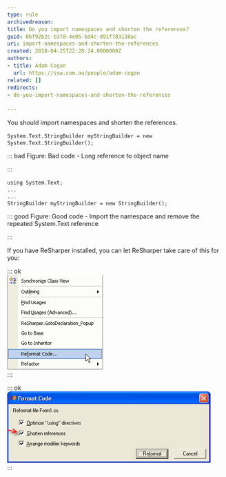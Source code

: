 ```yaml
---
type: rule
archivedreason: 
title: Do you import namespaces and shorten the references?
guid: 0bf92b2c-b378-4e05-bd4c-d91f783138ac
uri: import-namespaces-and-shorten-the-references
created: 2018-04-25T22:28:24.0000000Z
authors:
- title: Adam Cogan
  url: https://ssw.com.au/people/adam-cogan
related: []
redirects:
- do-you-import-namespaces-and-shorten-the-references

---
```


You should import namespaces and shorten the references.

<!--endintro-->



```
System.Text.StringBuilder myStringBuilder = new System.Text.StringBuilder();
```




::: bad
Figure: Bad code - Long reference to object name

:::



```
using System.Text;
...
...
StringBuilder myStringBuilder = new StringBuilder();
```




::: good
Figure: Good code - Import the namespace and remove the repeated System.Text reference

:::



If you have ReSharper installed, you can let ReSharper take care of this for you:


::: ok  
![Figure: Right click and select "Reformat Code..."](ReSharperReformatCode.gif)  
:::


::: ok  
![Figure: Make sure "Shorten references" is checked and click "Reformat"](ReSharperShortenReferences.gif)  
:::
